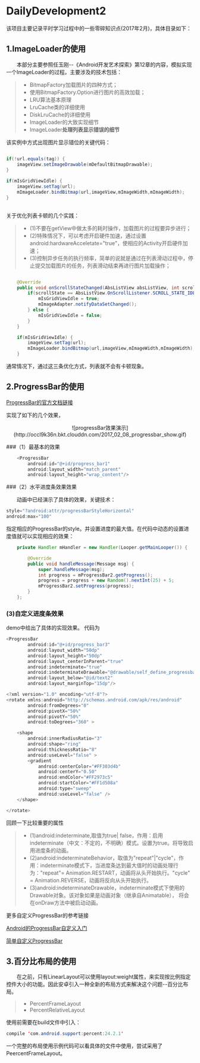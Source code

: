 # DailyDevelopment2
该项目主要记录平时学习过程中的一些零碎知识点(2017年2月)，具体目录如下：

## 1.ImageLoader的使用

&emsp;&emsp;本部分主要参照任玉刚--《Android开发艺术探索》第12章的内容，模拟实现一个ImageLoader的过程。主要涉及的技术包括：

> * BitmapFactory加载图片的四种方式；
> * 使用BitmapFactory.Option进行图片的高效加载；
> * LRU算法基本原理
> * LruCache类的详细使用
> * DiskLruCache的详细使用
> * ImageLoader的大致实现细节
> * ImageLoader**处理列表显示错误的细节**

该实例中方式出现图片显示错位的关键代码：

``` java

if(!url.equals(tag)) {
	imageView.setImageDrawable(mDefaultBitmapDrawable);
}
  
if(mIsGridViewIdle) {
	imageView.setTag(url);
	mImageLoader.bindBitmap(url,imageView,mImageWidth,mImageWidth);
}
              
```

关于优化列表卡顿的几个实践：
> * (1)不要在getView中做太多的耗时操作，加载图片的过程要异步进行；
> * (2)特殊情况下，可以考虑开启硬件加速，通过设置android:hardwareAcceletate="true"，使相应的Activity开启硬件加速；
> * (3)控制异步任务的执行频率，简单的说就是通过在列表滑动过程中，停止提交加载图片的任务，列表滑动结束再进行图片加载操作；

``` java

	@Override
    public void onScrollStateChanged(AbsListView absListView, int scrollState) {
        if(scrollState == AbsListView.OnScrollListener.SCROLL_STATE_IDLE) {
            mIsGridViewIdle = true;
            mImageAdapter.notifyDataSetChanged();
        } else {
            mIsGridViewIdle = false;
        }
    }

	if(mIsGridViewIdle) {
		imageView.setTag(url);
		mImageLoader.bindBitmap(url,imageView,mImageWidth,mImageWidth);
	}

```

通常情况下，通过这三条优化方式，列表就不会有卡顿现象。

## 2.ProgressBar的使用

[ProgressBar的官方文档链接](https://developer.android.com/reference/android/widget/ProgressBar.html)

实现了如下的几个效果，

<center>
![progressBar效果演示](http://occl9k36n.bkt.clouddn.com/2017_02_08_progressbar_show.gif)
</center>

###（1）最基本的效果

``` java
	<ProgressBar
        android:id="@+id/progress_bar1"
        android:layout_width="match_parent"
        android:layout_height="wrap_content"/>
```

###（2）水平进度条效果效果

&emsp;&emsp;动画中已经演示了具体的效果，关键技术：

``` java
style="?android:attr/progressBarStyleHorizontal"
android:max="100"
```

指定相应的ProgressBar的style。并设置进度的最大值。在代码中动态的设置进度值就可以实现相应的效果：

``` java
	private Handler mHandler = new Handler(Looper.getMainLooper()) {

        @Override
        public void handleMessage(Message msg) {
            super.handleMessage(msg);
            int progress = mProgressBar2.getProgress();
            progress = progress + new Random().nextInt(25) + 5;
            mProgressBar2.setProgress(progress);
        }
    };
```

### (3)自定义进度条效果

demo中给出了具体的实现效果。
代码为

```	java
<ProgressBar
        android:id="@+id/progress_bar3"
        android:layout_width="50dp"
        android:layout_height="50dp"
        android:layout_centerInParent="true"
        android:indeterminate="true"
        android:indeterminateDrawable="@drawable/self_define_progressbar"
        android:layout_below="@id/text2"
        android:layout_marginTop="15dp"/>

```

``` java
<?xml version="1.0" encoding="utf-8"?>
<rotate xmlns:android="http://schemas.android.com/apk/res/android"
        android:fromDegrees="0"
        android:pivotX="50%"
        android:pivotY="50%"
        android:toDegrees="360" >

    <shape
        android:innerRadiusRatio="3"
        android:shape="ring"
        android:thicknessRatio="8"
        android:useLevel="false" >
        <gradient
            android:centerColor="#FF303d4b"
            android:centerY="0.50"
            android:endColor="#FF2973c5"
            android:startColor="#FF1d508a"
            android:type="sweep"
            android:useLevel="false" />
    </shape>

</rotate>

```

回顾一下比较重要的属性

> * (1)android:indeterminate,取值为true| false，作用：启用indeterminate（中文：不定的，不明确）模式。设置为true。将导致启用进度条的动画。
> * (2)android:indeterminateBehavior，取值为"repeat"|"cycle"，作用：indeterminate模式下，当进度条达到最大值时的动画处理行为："repeat"= Animation.RESTART，动画将从头开始执行。"cycle" = Animation.REVERSE，动画将反向从头开始执行。
> * (3)android:indeterminateDrawable，indeterminate模式下使用的Drawable对象。该对象如果是动画对象（继承自Animatable），
将会在onDraw方法中被启动动画。

更多自定义ProgressBar的参考链接

[Android的ProgressBar自定义入门](http://blog.csdn.net/zenip/article/details/8575498)

[简单自定义ProgressBar](http://www.jianshu.com/p/1afc30ba2811)

## 3.百分比布局的使用

&emsp;&emsp;在之前，只有LinearLayout可以使用layout:weight属性，来实现按比例指定控件大小的功能。因此安卓引入一种全新的布局方式来解决这个问题--百分比布局。

> * PercentFrameLayout
> * PercentRelativeLayout

使用前需要在build文件中引入：

``` java
compile 'com.android.support:percent:24.2.1'
```

一个完整的布局使用示例代码可以看具体的文件中使用，尝试采用了PeercentFrameLayout。
    